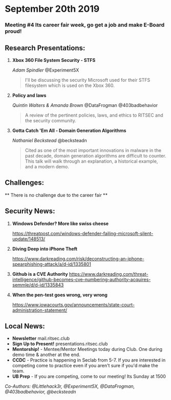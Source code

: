 # September 20th 2019
### Meeting #4 Its career fair week, go get a job and make E-Board proud!

## Research Presentations:
1. **Xbox 360 File System Security - STFS**
   
    *Adam Spindler* @Experiment5X
   
    > I'll be discussing the security Microsoft used for their STFS filesystem which is used on the Xbox 360.

2. **Policy and laws**

    *Quintin Walters & Amanda Brown* @DataFrogman @403badbehavior

    >  A review of the pertinent policies, laws, and ethics to RITSEC and the security community.

3. **Gotta Catch 'Em All - Domain Generation Algorithms**

   *Nathaniel Beckstead* @becksteadn 

    > Cited as one of the most important innovations in malware in the past decade, domain generation algorithms are difficult to counter. This talk will walk through an explanation, a historical example, and a modern demo.

## Challenges:

** There is no challenge due to the career fair ** 


## Security News:
1. **Windows Defender? More like swiss cheese**
   
   https://threatpost.com/windows-defender-failing-microsoft-silent-update/148513/

2. **Diving Deep into iPhone Theft**
   
    https://www.darkreading.com/risk/deconstructing-an-iphone-spearphishing-attack/a/d-id/1335801

3. **Github is a CVE Authority**
    https://www.darkreading.com/threat-intelligence/github-becomes-cve-numbering-authority-acquires-semmle/d/d-id/1335843

4. **When the pen-test goes wrong, very wrong**
    
    https://www.iowacourts.gov/announcements/state-court-administration-statement/

## Local News:
- **Newsletter** mail.ritsec.club
- **Sign Up to Present!** presentations.ritsec.club
- **Mentorship!** - Mentee/Mentor Meetings today during Club. One during demo time & another at the end.
- **CCDC** - Practice is happening in Seclab from 5-7. If you are interested in competing come to practice even if you aren't sure if you'd make the team.
- **UB Prep** - If you are competing, come to our meeting! Its Sunday at 1500

*Co-Authors: @Littlehack3r, @Experiment5X, @DataFrogman, @403badbehavior,  @becksteadn*
